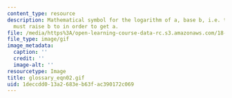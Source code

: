 ```yaml
---
content_type: resource
description: Mathematical symbol for the logarithm of a, base b, i.e. the power you
  must raise b to in order to get a.
file: /media/https%3A/open-learning-course-data-rc.s3.amazonaws.com/18-013a-calculus-with-applications-spring-2005/1deccdd013a2683eb63fac390172c069_glossary_eqn02.gif
file_type: image/gif
image_metadata:
  caption: ''
  credit: ''
  image-alt: ''
resourcetype: Image
title: glossary_eqn02.gif
uid: 1deccdd0-13a2-683e-b63f-ac390172c069
---
```

